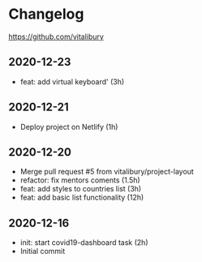 # Changelog
<https://github.com/vitalibury>

## 2020-12-23
- feat: add virtual keyboard' (3h)
## 2020-12-21
- Deploy project on Netlify (1h)

## 2020-12-20 
- Merge pull request #5 from vitalibury/project-layout
- refactor: fix mentors coments (1.5h)
- feat: add styles to countries list (3h)
- feat: add basic list functionality (12h)
 
## 2020-12-16
- init: start covid19-dashboard task (2h)
- Initial commit
